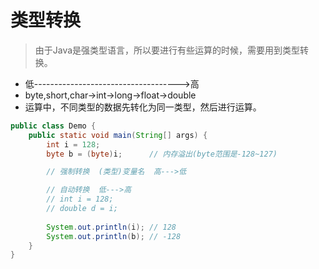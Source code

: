 # 类型转换
> 由于Java是强类型语言，所以要进行有些运算的时候，需要用到类型转换。

- 低------------------------------------>高
- byte,short,char->int->long->float->double
- 运算中，不同类型的数据先转化为同一类型，然后进行运算。

```java
public class Demo {
    public static void main(String[] args) {
        int i = 128;
        byte b = (byte)i;      // 内存溢出(byte范围是-128~127)

        // 强制转换  (类型)变量名  高--->低

        // 自动转换  低--->高
        // int i = 128; 
        // double d = i;
         
        System.out.println(i); // 128
        System.out.println(b); // -128
    }
}
```


 